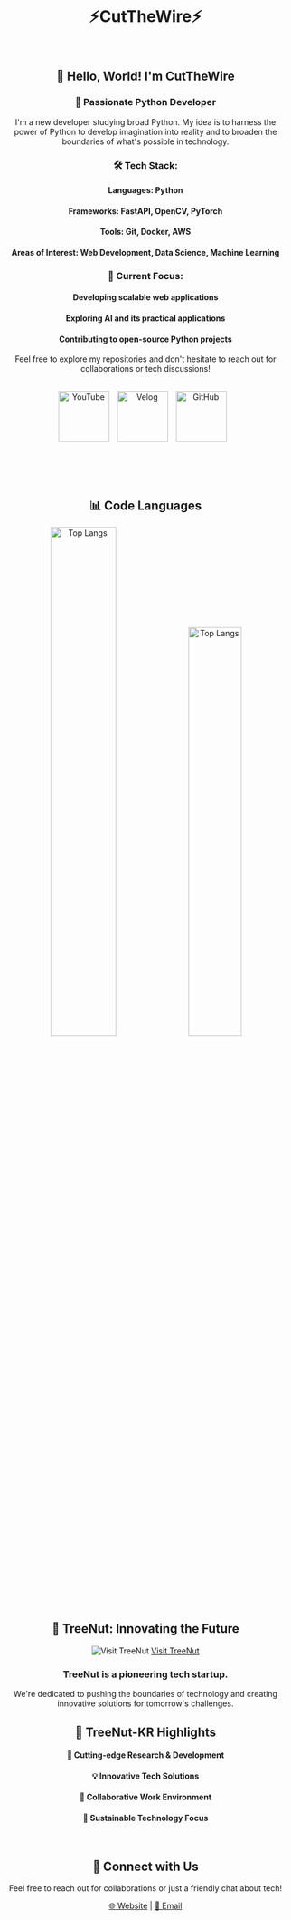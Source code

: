 <div align="center" style="width: 100%;">

  <h1>⚡CutTheWire⚡</h1>   

<br>

<h2>👋 Hello, World! I'm CutTheWire</h2>

<h3>🐍 Passionate Python Developer</h3>
<p>I'm a new developer studying broad Python. My idea is to harness the power of Python to develop imagination into reality and to broaden the boundaries of what's possible in technology.</p>

<h3>🛠 Tech Stack:</h3>
<h4>Languages: Python</h4>
<h4>Frameworks: FastAPI, OpenCV, PyTorch</h4>
<h4>Tools: Git, Docker, AWS</h4>
<h4>Areas of Interest: Web Development, Data Science, Machine Learning</h4>

<h3>💼 Current Focus:</h3>
<h4>Developing scalable web applications</h4>
<h4>Exploring AI and its practical applications</h4>
<h4>Contributing to open-source Python projects</h4>

<p>Feel free to explore my repositories and don't hesitate to reach out for collaborations or tech discussions!</p>

<br>

  <a href="https://www.youtube.com/@CutTheWire777" target="_blank" style="display: inline-block; margin-right: 10px;">
  <img alt="YouTube" src="https://img.shields.io/badge/YouTube-FF0000.svg?&style=for-the-badge&logo=youtube&logoColor=white" style="height: 90px;"/></a>
  <a href="https://velog.io/@saeon/posts" target="_blank" style="display: inline-block; margin-right: 10px;">
  <img alt="Velog" src ="https://img.shields.io/badge/Velog-0AC18E.svg?&style=for-the-badge&logoColor=white" style="height: 90px;"/></a>
  <a href="https://github.com/TreeNut-KR" target="_blank" style="display: inline-block; margin-right: 10px;">
  <img alt="GitHub" src="https://img.shields.io/badge/GitHub-181717.svg?&style=for-the-badge&logo=github&logoColor=white" style="height: 90px;"/></a>

<br><br><br>

<h2>📊 Code Languages</h2> 
<p align="center">
  <img width="48%" src="https://github-readme-stats.vercel.app/api/top-langs/?username=CutTheWire&layout=compact&hide=html,TeX,C,CSS&theme=highcontrast" alt="Top Langs">
  <img width="43%" src="https://github-readme-stats.vercel.app/api/top-langs/?username=CutTheWire&layout=donut&hide=html,TeX,C,CSS&theme=highcontrast" alt="Top Langs">
</p>

<br>

<h2>🚀 TreeNut: Innovating the Future</h2>

![Visit TreeNut](https://drive.google.com/uc?export=view&id=1qGeiBiwKpuTZPUJ36tgIKpFSnT2ek6u9)
[Visit TreeNut](https://github.com/TreeNut-KR)

### TreeNut is a pioneering tech startup. 
We're dedicated to pushing the boundaries of technology and creating innovative solutions for tomorrow's challenges.

<h2>🌟 TreeNut-KR Highlights</h2>

<h4>🔬 Cutting-edge Research & Development</h4>
<h4>💡 Innovative Tech Solutions</h4>
<h4>🤝 Collaborative Work Environment</h4>
<h4>🌱 Sustainable Technology Focus</h4>

<br>

<h2>🔗 Connect with Us</h2>

Feel free to reach out for collaborations or just a friendly chat about tech!

[🌐 Website](#) | [📧 Email](#)

</div>
